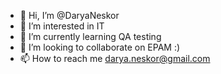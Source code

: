 - 👋 Hi, I’m @DaryaNeskor
- 👀 I’m interested in IT
- 🌱 I’m currently learning QA testing
- 💞️ I’m looking to collaborate on EPAM :)
- 📫 How to reach me darya.neskor@gmail.com

<!---
DaryaNeskor/DaryaNeskor is a ✨ special ✨ repository because its `README.md` (this file) appears on your GitHub profile.
You can click the Preview link to take a look at your changes.
--->
